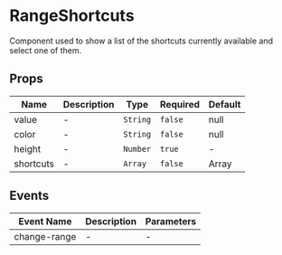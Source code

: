 # RangeShortcuts

Component used to show a list of the shortcuts currently available and select one of them.

## Props

<!-- @vuese:RangeShortcuts:props:start -->
|Name|Description|Type|Required|Default|
|---|---|---|---|---|
|value|-|`String`|`false`|null|
|color|-|`String`|`false`|null|
|height|-|`Number`|`true`|-|
|shortcuts|-|`Array`|`false`|Array|

<!-- @vuese:RangeShortcuts:props:end -->


## Events

<!-- @vuese:RangeShortcuts:events:start -->
|Event Name|Description|Parameters|
|---|---|---|
|change-range|-|-|

<!-- @vuese:RangeShortcuts:events:end -->


